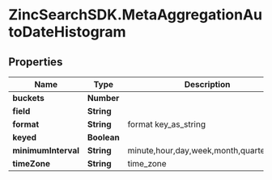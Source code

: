 # ZincSearchSDK.MetaAggregationAutoDateHistogram

## Properties

Name | Type | Description | Notes
------------ | ------------- | ------------- | -------------
**buckets** | **Number** |  | [optional] 
**field** | **String** |  | [optional] 
**format** | **String** | format key_as_string | [optional] 
**keyed** | **Boolean** |  | [optional] 
**minimumInterval** | **String** | minute,hour,day,week,month,quarter,year | [optional] 
**timeZone** | **String** | time_zone | [optional] 


